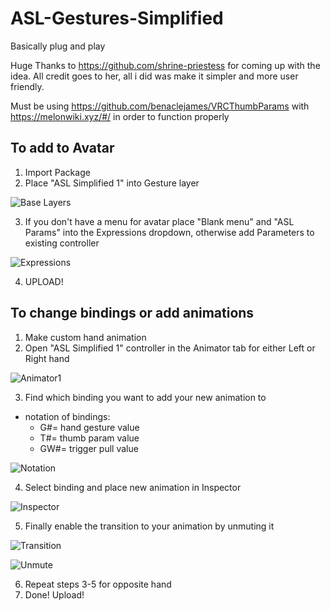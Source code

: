 # ASL-Gestures-Simplified
Basically plug and play

Huge Thanks to https://github.com/shrine-priestess for coming up with the idea. All credit goes to her, all i did was make it simpler and more user friendly.

Must be using https://github.com/benaclejames/VRCThumbParams with https://melonwiki.xyz/#/ in order to function properly

## To add to Avatar
1. Import Package
2. Place "ASL Simplified 1" into Gesture layer

![Base Layers](https://user-images.githubusercontent.com/68105767/111051703-08604b80-840a-11eb-839a-acfe5705122b.PNG)

3. If you don't have a menu for avatar place "Blank menu" and "ASL Params" into the Expressions dropdown, otherwise add Parameters to existing controller

![Expressions](https://user-images.githubusercontent.com/68105767/111051761-5ffeb700-840a-11eb-9c44-d77a07f733d8.PNG)

4. UPLOAD!

## To change bindings or add animations
1. Make custom hand animation
2. Open "ASL Simplified 1" controller in the Animator tab for either Left or Right hand

![Animator1](https://user-images.githubusercontent.com/68105767/111052667-ca672580-8411-11eb-88c9-0e28b5c08e53.PNG)

3. Find which binding you want to add your new animation to
  - notation of bindings:
    - G#= hand gesture value
    - T#= thumb param value
    - GW#= trigger pull value

![Notation](https://user-images.githubusercontent.com/68105767/111052459-c508db80-840f-11eb-85dc-188c73d5edee.PNG)

4. Select binding and place new animation in Inspector

![Inspector](https://user-images.githubusercontent.com/68105767/111052687-e965b780-8411-11eb-9231-9cab29d15cdc.PNG)

5. Finally enable the transition to your animation by unmuting it

![Transition](https://user-images.githubusercontent.com/68105767/111052563-bbcc3e80-8410-11eb-8dc5-a5576f97f35b.PNG)

![Unmute](https://user-images.githubusercontent.com/68105767/111052565-c1298900-8410-11eb-85c4-d76e319d79bf.PNG)

6. Repeat steps 3-5 for opposite hand
7. Done! Upload!
